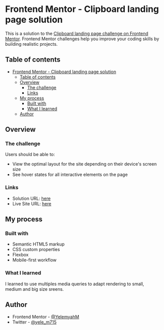 # Frontend Mentor - Clipboard landing page solution

This is a solution to the [Clipboard landing page challenge on Frontend Mentor](https://www.frontendmentor.io/challenges/clipboard-landing-page-5cc9bccd6c4c91111378ecb9). Frontend Mentor challenges help you improve your coding skills by building realistic projects.

## Table of contents

- [Frontend Mentor - Clipboard landing page solution](#frontend-mentor---clipboard-landing-page-solution)
  - [Table of contents](#table-of-contents)
  - [Overview](#overview)
    - [The challenge](#the-challenge)
    - [Links](#links)
  - [My process](#my-process)
    - [Built with](#built-with)
    - [What I learned](#what-i-learned)
  - [Author](#author)

## Overview

### The challenge

Users should be able to:

- View the optimal layout for the site depending on their device's screen size
- See hover states for all interactive elements on the page

### Links

- Solution URL: [here](https://www.frontendmentor.io/solutions/clipboard-landing-page-VxUdAl38zq)
- Live Site URL: [here](https://clipboard-landing-page-navy.vercel.app/)

## My process

### Built with

- Semantic HTML5 markup
- CSS custom properties
- Flexbox
- Mobile-first workflow

### What I learned

I learned to use multiples media queries to adapt rendering to small, medium and big size sreens.

## Author

- Frontend Mentor - [@YelemyahM](https://www.frontendmentor.io/profile/YelemyahM)
- Twitter - [@yele_m715](https://twitter.com/yele_m715)

